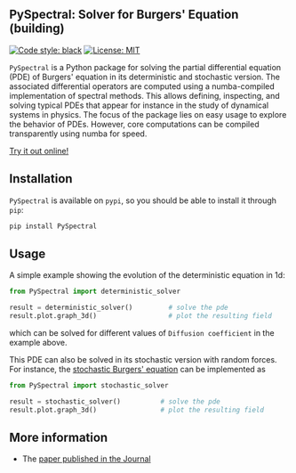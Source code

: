 PySpectral: Solver for Burgers' Equation (building)
------------

[![Code style: black](https://img.shields.io/badge/code%20style-black-000000.svg)](https://github.com/psf/black)
[![License: MIT](https://img.shields.io/badge/License-MIT-green.svg)](https://opensource.org/licenses/MIT)

`PySpectral` is a Python package for solving the partial differential equation (PDE)
of Burgers' equation in its deterministic and stochastic version. The associated differential operators are computed using a
numba-compiled implementation of spectral methods. This allows defining,
inspecting, and solving typical PDEs that appear for instance in the study of
dynamical systems in physics. The focus of the package lies on easy usage to
explore the behavior of PDEs. However, core computations can be compiled
transparently using numba for speed.

[Try it out online!](https://mybinder.org/v2/gh/github.com/alanmatzumiya/Spectral-Methods/burgers/master?filepath=examples%2Fjupyter)

Installation
------------

`PySpectral` is available on `pypi`, so you should be able to install it through
`pip`:

```bash
pip install PySpectral
```

Usage
-----

A simple example showing the evolution of the deterministic equation in 1d:

```python
from PySpectral import deterministic_solver

result = deterministic_solver()         # solve the pde
result.plot.graph_3d()                  # plot the resulting field
```
which can be solved for different values of `Diffusion coefficient` in the example above.

This PDE can also be solved in its stochastic version with random forces.
For instance, the [stochastic Burgers' equation](https://en.wikipedia.org/wiki/Burgers'_equation)
can be implemented as
```python
from PySpectral import stochastic_solver

result = stochastic_solver()          # solve the pde
result.plot.graph_3d()                # plot the resulting field
```

More information
----------------
* The [paper published in the Journal](http://dx.doi.org/10.13140/RG.2.2.21593.47203)